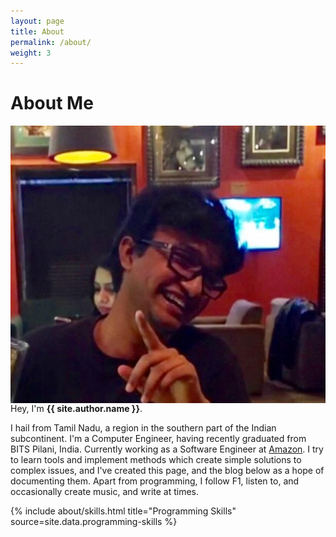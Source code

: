 ```yaml
---
layout: page
title: About
permalink: /about/
weight: 3
---
```


# **About Me**

<div id="container" class="my-2">
    <img src="../assets/img/aboutProfile2.jpeg" alt="{{ site.title }}" align="left" class="circle-image wow animated zoomIn" data-wow-delay=".15s">
</div>

Hey, I'm **{{ site.author.name }}**.<br>

I hail from Tamil Nadu, a region in the southern part of the Indian subcontinent. I'm a Computer Engineer, having 
recently graduated from BITS Pilani, India. Currently working as a Software Engineer at 
[Amazon](https://www.aboutamazon.com/). I try to learn tools and implement methods which create simple solutions to 
complex issues, and I've created this page, and the blog below as a hope of documenting them. Apart from programming, 
I follow F1, listen to, and occasionally create music, and write at times.

<div class="row">
{% include about/skills.html title="Programming Skills" source=site.data.programming-skills %}
</div>